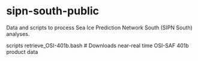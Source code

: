 # sipn-south-public
Data and scripts to process Sea Ice Prediction Network South (SIPN South) analyses.


scripts
  retrieve_OSI-401b.bash # Downloads near-real time OSI-SAF 401b product data 
